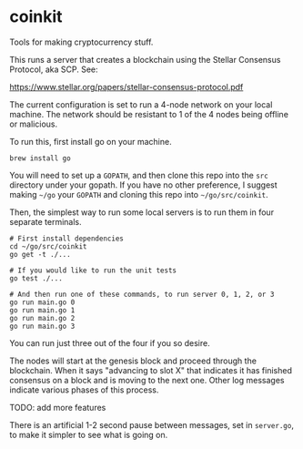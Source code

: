 # coinkit
Tools for making cryptocurrency stuff.

This runs a server that creates a blockchain using the Stellar Consensus Protocol, aka SCP. See:

https://www.stellar.org/papers/stellar-consensus-protocol.pdf 

The current configuration is set to run a 4-node network on your local machine.
The network should be resistant to 1 of the 4 nodes being offline or malicious.

To run this, first install go on your machine.

```
brew install go
```

You will need to set up a `GOPATH`, and then clone this repo into the `src` directory
under your gopath. If you have no other preference, I suggest making `~/go` your
`GOPATH` and cloning this repo into `~/go/src/coinkit`.

Then, the simplest way to run some local servers is to run them in four separate
terminals.

```
# First install dependencies
cd ~/go/src/coinkit
go get -t ./...

# If you would like to run the unit tests
go test ./...

# And then run one of these commands, to run server 0, 1, 2, or 3
go run main.go 0
go run main.go 1
go run main.go 2
go run main.go 3
```

You can run just three out of the four if you so desire.

The nodes will start at the genesis block and proceed through the blockchain.
When it says "advancing to slot X" that indicates it has finished consensus on
a block and is moving to the next one. Other log messages indicate various
phases of this process.

TODO: add more features

There is an artificial 1-2 second pause between messages, set in `server.go`, to
make it simpler to see what is going on.